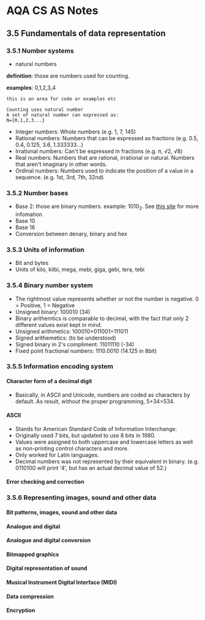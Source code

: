 # AQA CS AS Notes

## 3.5 Fundamentals of data representation

### 3.5.1 Number systems
+ natural numbers

**definition**: those are numbers used for counting.

**examples**: 0,1,2,3,4
``` 
this is an area for code or examples etc

Counting uses natural number
A set of natural number can expressed as:
N={0,1,2,3...}

```

+ Integer numbers: Whole numbers (e.g. 1, 7, 145)
+ Rational numbers: Numbers that can be expressed as fractions (e.g. 0.5, 0.4, 0.125, 3.6, 1.333333...)
+ Irrational numbers: Can't be expressed in fractions (e.g. π, √2, √8)
+ Real numbers: Numbers that are rational, irrational or natural. Numbers that aren't imaginary in other words.
+ Ordinal numbers: Numbers used to indicate the position of a value in a sequence. (e.g. 1st, 3rd, 7th, 32nd)

### 3.5.2 Number bases
+ Base 2: those are binary numbers. example: 1010<sub>2</sub>. See [this site](https://bournetocode.com/projects/AQA_AS_Theory/pages/3-5.html) for more infomation
+ Base 10
+ Base 16
+ Conversion between denary, binary and hex

### 3.5.3 Units of information
+ Bit and bytes
+ Units of kilo, kilbi, mega, mebi, giga, gebi, tera, tebi

### 3.5.4 Binary number system

+ The rightmost value represents whether or not the number is negative. 0 = Positive, 1 = Negative
+ Unsigned binary: 100010 (34)
+ Binary arithemtics is comparable to decimal, with the fact that only 2 different values exist kept in mind.
+ Unsigned arithmetics: 100010+011001=111011
+ Signed arithemetics: (to be understood)
+ Signed binary in 2's compliment: 11011110 (-34)
+ Fixed point fractional numbers: 1110.0010 (14.125 in 8bit)

### 3.5.5 Information encoding system

#### Character form of a decimal digit
+ Basically, in ASCII and Unicode, numbers are coded as characters by default. As result, without the proper programming, 5+34=534.
#### ASCII
+ Stands for American Standard Code of Information Interchange.
+ Originally used 7 bits, but updated to use 8 bits in 1980.
+ Values were assigned to both uppercase and lowercase letters as well as non-printing control characters and more.
+ Only worked for Latin languages.
+ Decimal numbers was not represented by their equivalent in binary. (e.g. 0110100 will print '4', but has an actual decimal value of 52.)
#### Error checking and correction

### 3.5.6 Representing images, sound and other data

#### Bit patterns, images,  sound  and other  data
#### Analogue and digital
#### Analogue and digital conversion
#### Bitmapped graphics
#### Digital representation of sound
#### Musical Instrument Digital Interface (MIDI)
#### Data compression
#### Encryption
